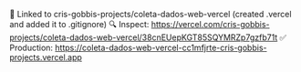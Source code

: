 🔗  Linked to cris-gobbis-projects/coleta-dados-web-vercel (created .vercel and added it to .gitignore)
🔍  Inspect: https://vercel.com/cris-gobbis-projects/coleta-dados-web-vercel/38cnEUepKGT85SQYMRZp7gzfb71t
✅  Production: https://coleta-dados-web-vercel-cc1mfjrte-cris-gobbis-projects.vercel.app 
